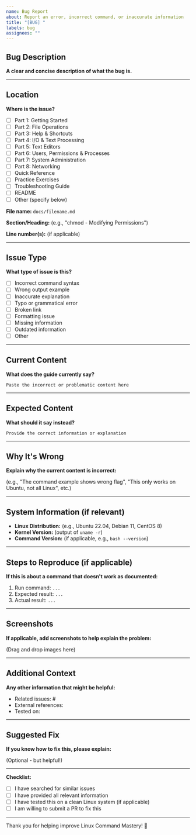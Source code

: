 ```yaml
---
name: Bug Report
about: Report an error, incorrect command, or inaccurate information
title: "[BUG] "
labels: bug
assignees: ""
---
```


## Bug Description

**A clear and concise description of what the bug is.**

---

## Location

**Where is the issue?**

- [ ] Part 1: Getting Started
- [ ] Part 2: File Operations
- [ ] Part 3: Help & Shortcuts
- [ ] Part 4: I/O & Text Processing
- [ ] Part 5: Text Editors
- [ ] Part 6: Users, Permissions & Processes
- [ ] Part 7: System Administration
- [ ] Part 8: Networking
- [ ] Quick Reference
- [ ] Practice Exercises
- [ ] Troubleshooting Guide
- [ ] README
- [ ] Other (specify below)

**File name:** `docs/filename.md`

**Section/Heading:** (e.g., "chmod - Modifying Permissions")

**Line number(s):** (if applicable)

---

## Issue Type

**What type of issue is this?**

- [ ] Incorrect command syntax
- [ ] Wrong output example
- [ ] Inaccurate explanation
- [ ] Typo or grammatical error
- [ ] Broken link
- [ ] Formatting issue
- [ ] Missing information
- [ ] Outdated information
- [ ] Other

---

## Current Content

**What does the guide currently say?**

```
Paste the incorrect or problematic content here
```

---

## Expected Content

**What should it say instead?**

```
Provide the correct information or explanation
```

---

## Why It's Wrong

**Explain why the current content is incorrect:**

(e.g., "The command example shows wrong flag", "This only works on Ubuntu, not all Linux", etc.)

---

## System Information (if relevant)

- **Linux Distribution:** (e.g., Ubuntu 22.04, Debian 11, CentOS 8)
- **Kernel Version:** (output of `uname -r`)
- **Command Version:** (if applicable, e.g., `bash --version`)

---

## Steps to Reproduce (if applicable)

**If this is about a command that doesn't work as documented:**

1. Run command: `...`
2. Expected result: `...`
3. Actual result: `...`

---

## Screenshots

**If applicable, add screenshots to help explain the problem:**

(Drag and drop images here)

---

## Additional Context

**Any other information that might be helpful:**

- Related issues: #
- External references:
- Tested on:

---

## Suggested Fix

**If you know how to fix this, please explain:**

(Optional - but helpful!)

---

**Checklist:**

- [ ] I have searched for similar issues
- [ ] I have provided all relevant information
- [ ] I have tested this on a clean Linux system (if applicable)
- [ ] I am willing to submit a PR to fix this

---

Thank you for helping improve Linux Command Mastery! 🙏
